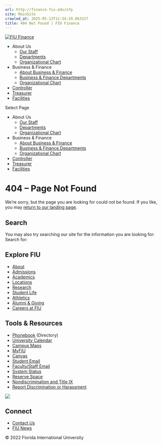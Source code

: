 ```yaml
---
url: http://finance.fiu.edu/ofp
site: MainSite
crawled_at: 2025-05-13T11:54:29.063327
title: 404 Not Found | FIU Finance
---
```


[ ![FIU Finance](https://finance.fiu.edu/wp-content/uploads/2021/05/FinanceandAdministration_hrz_FIU-Color-rev.png) ](https://finance.fiu.edu/)
  * About Us
    * [Our Staff](https://finance.fiu.edu/staff/)
    * [Departments](https://finance.fiu.edu/departments/)
    * [Organizational Chart](https://finance.fiu.edu/wp-content/uploads/2023/06/Finance-Administration-Org-Chart.pdf)
  * Business & Finance
    * [About Business & Finance](https://finance.fiu.edu/business-finance/)
    * [Business & Finance Departments](https://finance.fiu.edu/business-finance/departments/)
    * [Organizational Chart](https://finance.fiu.edu/wp-content/uploads/2023/06/Business-and-Finance-Org-Chart.pdf)
  * [Controller](https://controller.fiu.edu/)
  * [Treasurer](http://treasury.fiu.edu/)
  * [Facilities](https://facilities.fiu.edu/)


Select Page
  * About Us
    * [Our Staff](https://finance.fiu.edu/staff/)
    * [Departments](https://finance.fiu.edu/departments/)
    * [Organizational Chart](https://finance.fiu.edu/wp-content/uploads/2023/06/Finance-Administration-Org-Chart.pdf)
  * Business & Finance
    * [About Business & Finance](https://finance.fiu.edu/business-finance/)
    * [Business & Finance Departments](https://finance.fiu.edu/business-finance/departments/)
    * [Organizational Chart](https://finance.fiu.edu/wp-content/uploads/2023/06/Business-and-Finance-Org-Chart.pdf)
  * [Controller](https://controller.fiu.edu/)
  * [Treasurer](http://treasury.fiu.edu/)
  * [Facilities](https://facilities.fiu.edu/)


# 404 – Page Not Found
We’re sorry, but the page you are looking for could not be found. If you like, you may [return to our landing page](https://finance.fiu.edu).
## Search
You may also try searching our site for the information you are looking for:
Search for:
## Explore FIU
  * [About](https://finance.fiu.edu/about/index.html)
  * [Admissions](https://finance.fiu.edu/admissions/index.html)
  * [Academics](https://finance.fiu.edu/academics/index.html)
  * [Locations](https://finance.fiu.edu/locations/index.html)
  * [Research](https://finance.fiu.edu/research/index.html)
  * [Student Life](https://finance.fiu.edu/student-life/index.html)
  * [Athletics](https://finance.fiu.edu/athletics/index.html)
  * [Alumni & Giving](https://finance.fiu.edu/alumni-and-giving/index.html)
  * [Careers at FIU](https://hr.fiu.edu/careers/)


## Tools & Resources
  * [Phonebook](https://phonebook.fiu.edu) (Directory)
  * [University Calendar](https://calendar.fiu.edu/)
  * [Campus Maps](http://campusmaps.fiu.edu/)
  * [MyFIU](https://my.fiu.edu/)
  * [Canvas](https://canvas.fiu.edu)
  * [Student Email](http://panthermail.fiu.edu/)
  * [Faculty/Staff Email](http://mail.fiu.edu/)
  * [System Status](https://italerts.fiu.edu)
  * [Reserve Space](https://reservespace.fiu.edu/make-reservation/)
  * [Nondiscrimination and Title IX](https://dei.fiu.edu/crca/title-ix/)
  * [Report Discrimination or Harassment](https://report.fiu.edu/)


![](https://finance.fiu.edu/wp-content/uploads/2024/05/logo-300x54-1.png)
## Connect
  * [Contact Us](https://finance.fiu.edu/about/contact-us/index.html)
  * [FIU News](https://news.fiu.edu/)


© 2022 Florida International University
